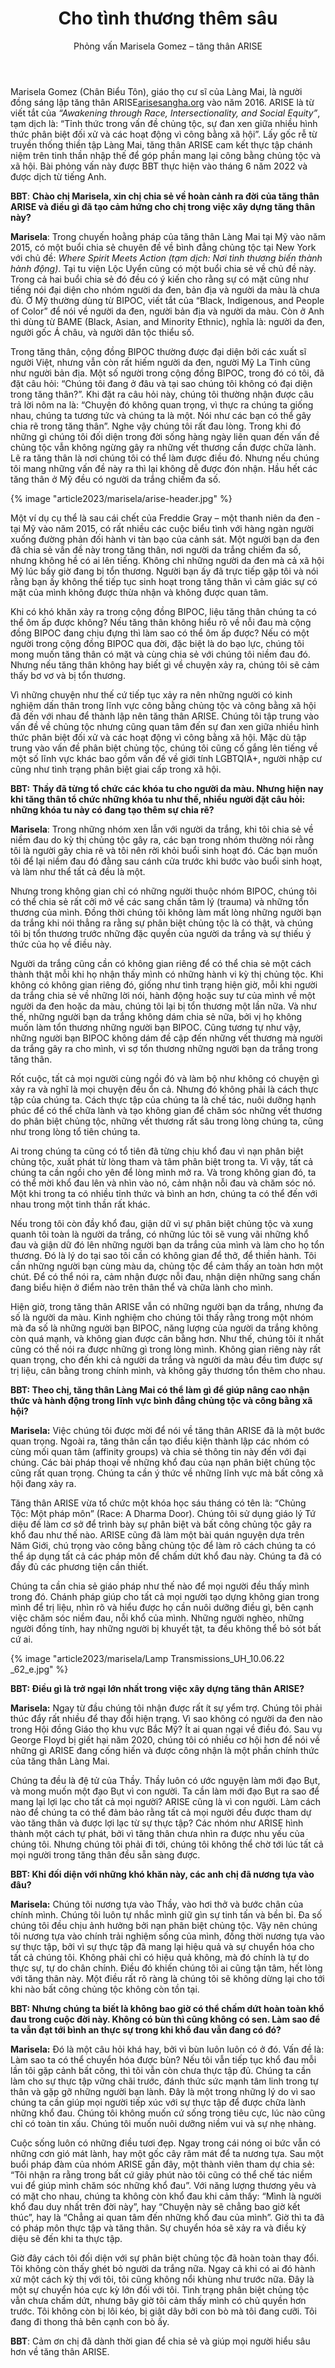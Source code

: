 ﻿---
title: Cho tình thương thêm sâu
author: Phỏng vấn Marisela Gomez – tăng thân ARISE
---

<p class="editors-preface">Marisela Gomez (Chân Biểu Tôn), giáo thọ cư sĩ của Làng Mai, là người đồng sáng lập tăng thân ARISE<a class="note" href="https://arisesangha.org/">arisesangha.org</a> vào năm 2016. ARISE là từ viết tắt của <i>“Awakening through Race, Intersectionality, and Social Equity”</i>, tạm dịch là: “Tỉnh thức trong vấn đề chủng tộc, sự đan xen giữa nhiều hình thức phân biệt đối xử và các hoạt động vì công bằng xã hội”. Lấy gốc rễ từ truyền thống thiền tập Làng Mai, tăng thân ARISE cam kết thực tập chánh niệm trên tinh thần nhập thế để góp phần mang lại công bằng chủng tộc và xã hội. Bài phỏng vấn này được BBT thực hiện vào tháng 6 năm 2022 và được dịch từ tiếng Anh.</p>

**BBT**: **Chào chị Marisela, xin chị chia sẻ về hoàn cảnh ra đời của tăng thân ARISE và điều gì đã tạo cảm hứng cho chị trong việc xây dựng tăng thân này?**

**Marisela**: Trong chuyến hoằng pháp của tăng thân Làng Mai tại Mỹ vào năm 2015, có một buổi chia sẻ chuyên đề về bình đẳng chủng tộc tại New York với chủ đề: *Where Spirit Meets Action (tạm dịch: Nơi tình thương biến thành hành động)*. Tại tu viện Lộc Uyển cũng có một buổi chia sẻ về chủ đề này. Trong cả hai buổi chia sẻ đó đều có ý kiến cho rằng sự có mặt cũng như tiếng nói đại diện cho nhóm người da đen, bản địa và người da màu là chưa đủ. Ở Mỹ thường dùng từ BIPOC, viết tắt của “Black, Indigenous, and People of Color” để nói về người da đen, người bản địa và người da màu. Còn ở Anh thì dùng từ BAME (Black, Asian, and Minority Ethnic), nghĩa là: người da đen, người gốc Á châu, và người dân tộc thiểu số. 

Trong tăng thân, cộng đồng BIPOC thường được đại diện bởi các xuất sĩ người Việt, nhưng vẫn còn rất hiếm người da đen, người Mỹ La Tinh cũng như người bản địa. Một số người trong cộng đồng BIPOC, trong đó có tôi, đã đặt câu hỏi: “Chúng tôi đang ở đâu và tại sao chúng tôi không có đại diện trong tăng thân?”. Khi đặt ra câu hỏi này, chúng tôi thường nhận được câu trả lời nôm na là: “Chuyện đó không quan trọng, vì thực ra chúng ta giống nhau, chúng ta tương tức và chúng ta là một. Nói như các bạn có thể gây chia rẽ trong tăng thân”. Nghe vậy chúng tôi rất đau lòng. Trong khi đó những gì chúng tôi đối diện trong đời sống hàng ngày liên quan đến vấn đề chủng tộc vẫn không ngừng gây ra những vết thương cần được chữa lành. Lẽ ra tăng thân là nơi chúng tôi có thể làm được điều đó. Nhưng nếu chúng tôi mang những vấn đề này ra thì lại không dễ được đón nhận. Hầu hết các tăng thân ở Mỹ đều có người da trắng chiếm đa số.

{% image "article2023/marisela/arise-header.jpg" %}

Một ví dụ cụ thể là sau cái chết của Freddie Gray – một thanh niên da đen - tại Mỹ vào năm 2015, có rất nhiều các cuộc biểu tình với hàng ngàn người xuống đường phản đối hành vi tàn bạo của cảnh sát. Một người bạn da đen đã chia sẻ vấn đề này trong tăng thân, nơi người da trắng chiếm đa số, nhưng không hề có ai lên tiếng. Không chỉ những người da đen mà cả xã hội Mỹ lúc bấy giờ đang bị tổn thương. Người bạn ấy đã trực tiếp gặp tôi và nói rằng bạn ấy không thể tiếp tục sinh hoạt trong tăng thân vì cảm giác sự có mặt của mình không được thừa nhận và không được quan tâm. 

Khi có khó khăn xảy ra trong cộng đồng BIPOC, liệu tăng thân chúng ta có thể ôm ấp được không? Nếu tăng thân không hiểu rõ về nỗi đau mà cộng đồng BIPOC đang chịu đựng thì làm sao có thể ôm ấp được? Nếu có một người trong cộng đồng BIPOC qua đời, đặc biệt là do bạo lực, chúng tôi mong muốn tăng thân có mặt và cùng chia sẻ với chúng tôi niềm đau đó. Nhưng nếu tăng thân không hay biết gì về chuyện xảy ra, chúng tôi sẽ cảm thấy bơ vơ và bị tổn thương.

Vì những chuyện như thế cứ tiếp tục xảy ra nên những người có kinh nghiệm dấn thân trong lĩnh vực công bằng chủng tộc và công bằng xã hội đã đến với nhau để thành lập nên tăng thân ARISE. Chúng tôi tập trung vào vấn đề về chủng tộc nhưng cũng quan tâm đến sự đan xen giữa nhiều hình thức phân biệt đối xử và các hoạt động vì công bằng xã hội. Mặc dù tập trung vào vấn đề phân biệt chủng tộc, chúng tôi cũng cố gắng lên tiếng về một số lĩnh vực khác bao gồm vấn đề về giới tính LGBTQIA+, người nhập cư cũng như tình trạng phân biệt giai cấp trong xã hội. 

**BBT:** **Thầy đã từng tổ chức các khóa tu cho người da màu. Nhưng hiện nay khi tăng thân tổ chức những khóa tu như thế, nhiều người đặt câu hỏi: những khóa tu này có đang tạo thêm sự chia rẽ?** 

**Marisela**: Trong những nhóm xen lẫn với người da trắng, khi tôi chia sẻ về niềm đau do kỳ thị chủng tộc gây ra, các bạn trong nhóm thường nói rằng tôi là người gây chia rẽ và tôi nên rời khỏi buổi sinh hoạt đó. Các bạn muốn tôi để lại niềm đau đó đằng sau cánh cửa trước khi bước vào buổi sinh hoạt, và làm như thể tất cả đều là một. 

Nhưng trong không gian chỉ có những người thuộc nhóm BIPOC, chúng tôi có thể chia sẻ rất cởi mở về các sang chấn tâm lý (trauma) và những tổn thương của mình. Đồng thời chúng tôi không làm mất lòng những người bạn da trắng khi nói thẳng ra rằng sự phân biệt chủng tộc là có thật, và chúng tôi bị tổn thương trước những đặc quyền của người da trắng và sự thiếu ý thức của họ về điều này. 

Người da trắng cũng cần có không gian riêng để có thể chia sẻ một cách thành thật mỗi khi họ nhận thấy mình có những hành vi kỳ thị chủng tộc. Khi không có không gian riêng đó, giống như tình trạng hiện giờ, mỗi khi người da trắng chia sẻ về những lời nói, hành động hoặc suy tư của mình về một người da đen hoặc da màu, chúng tôi lại bị tổn thương một lần nữa. Và như thế, những người bạn da trắng không dám chia sẻ nữa, bởi vị họ không muốn làm tổn thương những người bạn BIPOC. Cũng tương tự như vậy, những người bạn BIPOC không dám đề cập đến những vết thương mà người da trắng gây ra cho mình, vì sợ tổn thương những người bạn da trắng trong tăng thân. 

Rốt cuộc, tất cả mọi người cùng ngồi đó và làm bộ như không có chuyện gì xảy ra và nghĩ là mọi chuyện đều ổn cả. Nhưng đó không phải là cách thực tập của chúng ta. Cách thực tập của chúng ta là chế tác, nuôi dưỡng hạnh phúc để có thể chữa lành và tạo không gian để chăm sóc những vết thương do phân biệt chủng tộc, những vết thương rất sâu trong lòng chúng ta, cũng như trong lòng tổ tiên chúng ta.

Ai trong chúng ta cũng có tổ tiên đã từng chịu khổ đau vì nạn phân biệt chủng tộc, xuất phát từ lòng tham và tâm phân biệt trong ta. Vì vậy, tất cả chúng ta cần ngồi cho yên để lòng mình mở ra. Và trong không gian đó, ta có thể mời khổ đau lên và nhìn vào nó, cảm nhận nỗi đau và chăm sóc nó. Một khi trong ta có nhiều tỉnh thức và bình an hơn, chúng ta có thể đến với nhau trong một tinh thần rất khác. 

Nếu trong tôi còn đầy khổ đau, giận dữ vì sự phân biệt chủng tộc và xung quanh tôi toàn là người da trắng, có những lúc tôi sẽ vung vãi những khổ đau và giận dữ đó lên những người bạn da trắng của mình và làm cho họ tổn thương. Đó là lý do tại sao tôi cần có không gian để thở, để thiền hành. Tôi cần những người bạn cùng màu da, chủng tộc để cảm thấy an toàn hơn một chút. Để có thể nói ra, cảm nhận được nỗi đau, nhận diện những sang chấn đang biểu hiện ở điểm nào trên thân thể và chữa lành cho mình. 

Hiện giờ, trong tăng thân ARISE vẫn có những người bạn da trắng, nhưng đa số là người da màu. Kinh nghiệm cho chúng tôi thấy rằng trong một nhóm mà đa số là những người bạn BIPOC, năng lượng của người da trắng không còn quá mạnh, và không gian được cân bằng hơn. Như thế, chúng tôi ít nhất cũng có thể nói ra được những gì trong lòng mình. Không gian riêng này rất quan trọng, cho đến khi cả người da trắng và người da màu đều tìm được sự trị liệu, cân bằng trong chính mình, và không gây thương tổn thêm cho nhau. 

**BBT: Theo chị, tăng thân Làng Mai có thể làm gì để giúp nâng cao nhận thức và hành động trong lĩnh vực bình đẳng chủng tộc và công bằng xã hội?**

**Marisela:** Việc chúng tôi được mời để nói về tăng thân ARISE đã là một bước quan trọng. Ngoài ra, tăng thân cần tạo điều kiện thành lập các nhóm có cùng mối quan tâm (affinity groups) và chia sẻ thông tin này đến với đại chúng. Các bài pháp thoại về những khổ đau của nạn phân biệt chủng tộc cũng rất quan trọng. Chúng ta cần ý thức về những lĩnh vực mà bất công xã hội đang xảy ra. 

Tăng thân ARISE vừa tổ chức một khóa học sáu tháng có tên là: “Chủng Tộc: Một pháp môn” (Race: A Dharma Door). Chúng tôi sử dụng giáo lý Tứ diệu đế làm cơ sở để trình bày sự phân biệt và bất công chủng tộc gây ra khổ đau như thế nào. ARISE cũng đã làm một bài quán nguyện dựa trên Năm Giới, chú trọng vào công bằng chủng tộc để làm rõ cách chúng ta có thể áp dụng tất cả các pháp môn để chấm dứt khổ đau này. Chúng ta đã có đầy đủ các phương tiện cần thiết. 

Chúng ta cần chia sẻ giáo pháp như thế nào để mọi người đều thấy mình trong đó. Chánh pháp giúp cho tất cả mọi người tạo dựng không gian trong mình để trị liệu, nhìn rõ và hiểu được họ cần nuôi dưỡng điều gì, bên cạnh việc chăm sóc niềm đau, nỗi khổ của mình. Những người nghèo, những người đồng tính, hay những người bị khuyết tật, ta đều không thể bỏ sót bất cứ ai.

{% image "article2023/marisela/Lamp Transmissions_UH_10.06.22 _62_e.jpg" %}

**BBT: Điều gì là trở ngại lớn nhất trong việc xây dựng tăng thân ARISE?**

**Marisela:** Ngay từ đầu chúng tôi nhận được rất ít sự yểm trợ. Chúng tôi phải thúc đẩy rất nhiều để thay đổi hiện trạng. Vì sao không có người da đen nào trong Hội đồng Giáo thọ khu vực Bắc Mỹ? Ít ai quan ngại về điều đó. Sau vụ George Floyd bị giết hại năm 2020, chúng tôi có nhiều cơ hội hơn để nói về những gì ARISE đang cống hiến và được công nhận là một phần chính thức của tăng thân Làng Mai.

Chúng ta đều là đệ tử của Thầy. Thầy luôn có ước nguyện làm mới đạo Bụt, và mong muốn một đạo Bụt vì con người. Ta cần làm mới đạo Bụt ra sao để mang lại lợi lạc cho tất cả mọi người? ARISE cũng là vì con người. Làm cách nào để chúng ta có thể đảm bảo rằng tất cả mọi người đều được tham dự vào tăng thân và được lợi lạc từ sự thực tập? Các nhóm như ARISE hình thành một cách tự phát, bởi vì tăng thân chưa nhìn ra được nhu yếu của chúng tôi. Nhưng chúng tôi phải đi tới, chúng tôi không thể chờ tới lúc tất cả mọi người trong tăng thân đều sẵn sàng được.

**BBT: Khi đối diện với những khó khăn này, các anh chị đã nương tựa vào đâu?**

**Marisela:** Chúng tôi nương tựa vào Thầy, vào hơi thở và bước chân của chính mình. Chúng tôi luôn tự nhắc mình giữ gìn sự tinh tấn và bền bỉ. Đa số chúng tôi đều chịu ảnh hưởng bởi nạn phân biệt chủng tộc. Vậy nên chúng tôi nương tựa vào chính trải nghiệm sống của mình, đồng thời nương tựa vào sự thực tập, bởi vì sự thực tập đã mang lại hiệu quả và sự chuyển hóa cho tất cả chúng tôi. Không phải chỉ có hiệu quả không, mà đó chính là tự do thực sự, tự do chân chính. Điều đó khiến chúng tôi ai cũng tận tâm, hết lòng với tăng thân này. Một điều rất rõ ràng là chúng tôi sẽ không dừng lại cho tới khi nào bất công chủng tộc không còn tồn tại.

**BBT: Nhưng chúng ta biết là không bao giờ có thể chấm dứt hoàn toàn khổ đau trong cuộc đời này. Không có bùn thì cũng không có sen. Làm sao để ta vẫn đạt tới bình an thực sự trong khi khổ đau vẫn đang có đó?**

**Marisela:** Đó là một câu hỏi khá hay, bởi vì bùn luôn luôn có ở đó. Vấn đề là: Làm sao ta có thể chuyển hóa được bùn? Nếu tôi vẫn tiếp tục khổ đau mỗi lần tôi gặp cảnh bất công, thì tôi vẫn còn chưa thực tập đủ. Chúng ta cần làm cho sự thực tập vững chãi trước, đánh thức sức mạnh tâm linh trong tự thân và gặp gỡ những người bạn lành. Đây là một trong những lý do vì sao chúng ta cần giúp mọi người tiếp xúc với sự thực tập để được chữa lành những khổ đau. Chúng tôi không muốn cứ sống trong tiêu cực, lúc nào cũng chỉ có toàn tin xấu. Chúng tôi muốn nuôi dưỡng niềm vui và sự nhẹ nhàng. 

Cuộc sống luôn có những điều tươi đẹp. Ngay trong cái nóng oi bức vẫn có những cơn gió mát lành, hay một gốc cây râm mát để ta nương tựa. Sau một buổi pháp đàm của nhóm ARISE gần đây, một thành viên tham dự chia sẻ: “Tôi nhận ra rằng trong bất cứ giây phút nào tôi cũng có thể chế tác niềm vui để giúp mình chăm sóc những khổ đau”. Với năng lượng thương yêu và có mặt cho nhau, chúng ta không còn khổ đau khi cảm thấy: “Mình là người khổ đau duy nhất trên đời này”, hay “Chuyện này sẽ chẳng bao giờ kết thúc”, hay là “Chẳng ai quan tâm đến những khổ đau của mình”. Giờ thì ta đã có pháp môn thực tập và tăng thân. Sự chuyển hóa sẽ xảy ra và điều kỳ diệu sẽ đến khi ta thực tập.

Giờ đây cách tôi đối diện với sự phân biệt chủng tộc đã hoàn toàn thay đổi. Tôi không còn thấy ghét bỏ người da trắng nữa. Ngay cả khi có ai đó hành xử một cách kỳ thị với tôi, tôi cũng không nổi khùng như trước nữa. Đây là một sự chuyển hóa cực kỳ lớn đối với tôi. Tình trạng phân biệt chủng tộc vẫn chưa chấm dứt, nhưng bây giờ tôi cảm thấy mình có chủ quyền hơn trước. Tôi không còn bị lôi kéo, bị giật dây bởi con bò mà tôi đang cưỡi. Tôi đang đi thong thả bên cạnh con bò ấy.

**BBT**: Cảm ơn chị đã dành thời gian để chia sẻ và giúp mọi người hiểu sâu hơn về tăng thân ARISE.